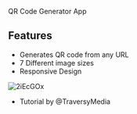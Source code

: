 QR Code Generator App

## Features
- Generates QR code from any URL
- 7 Different image sizes
- Responsive Design

![2iEcGOx](https://user-images.githubusercontent.com/106428849/185253102-9d175a66-53d8-4f76-b21b-4786cbe4c776.png)


- Tutorial by @TraversyMedia
